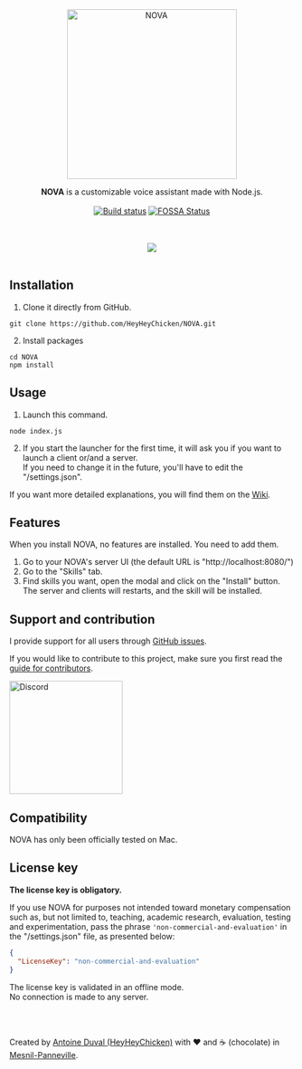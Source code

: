 <div align="center">
 
<img src="https://github.com/HeyHeyChicken/NOVA/blob/master/resources/github-logo.svg" alt="NOVA" width="300">

**NOVA** is a customizable voice assistant made with Node.js.<br>
<br>
[![Build status](https://app.codeship.com/projects/49e80880-5eed-0138-007b-4aba0f3d8bc0/status?branch=master)](https://app.codeship.com/projects/49e80880-5eed-0138-007b-4aba0f3d8bc0)
[![FOSSA Status](https://app.fossa.io/api/projects/git%2Bgithub.com%2FHeyHeyChicken%2FNOVA.svg?type=shield)](https://app.fossa.io/projects/git%2Bgithub.com%2FHeyHeyChicken%2FNOVA?ref=badge_shield)
</div>
<br><br>
<div align="center">
<a href="//nova-assistant.com">
<img src="https://github.com/HeyHeyChicken/NOVA/blob/master/resources/screenshot.jpg">
</a>
</div>

<br>

## Installation

1) Clone it directly from GitHub.
```
git clone https://github.com/HeyHeyChicken/NOVA.git
```
2) Install packages
```
cd NOVA
npm install
```

## Usage

1) Launch this command.
```
node index.js
```
2) If you start the launcher for the first time, it will ask you if you want to launch a client or/and a server.<br/>
   If you need to change it in the future, you'll have to edit the "/settings.json".

If you want more detailed explanations, you will find them on the [Wiki](//github.com/HeyHeyChicken/NOVA/wiki).

## Features

When you install NOVA, no features are installed. You need to add them.<br/>
1) Go to your NOVA's server UI (the default URL is "http://localhost:8080/")
2) Go to the "Skills" tab.
3) Find skills you want, open the modal and click on the "Install" button.<br/>
   The server and clients will restarts, and the skill will be installed.

## Support and contribution

I provide support for all users through [GitHub issues](//github.com/HeyHeyChicken/NOVA/issues).

If you would like to contribute to this project, make sure you first read the [guide for contributors](//github.com/HeyHeyChicken/NOVA/blob/master/CONTRIBUTING.md).

<a href="//discord.gg/pkWbhDn" rel="nofollow"><img src="https://github.com/HeyHeyChicken/NOVA/blob/master/resources/join-us-discord.png" alt="Discord" width="200"></a><br/>

## Compatibility

NOVA has only been officially tested on Mac.

## License key

**The license key is obligatory.**

If you use NOVA for purposes not intended toward monetary compensation such as, but not limited to, teaching, academic research, evaluation, testing and experimentation, pass the phrase `'non-commercial-and-evaluation'` in the "/settings.json" file, as presented below:

```json
{
  "LicenseKey": "non-commercial-and-evaluation"
}
```

The license key is validated in an offline mode.<br/>
No connection is made to any server.<br/>

<br>
<br>

Created by [Antoine Duval (HeyHeyChicken)](//antoine.cuffel.fr) with ❤ and ☕ (chocolate) in [Mesnil-Panneville](//en.wikipedia.org/wiki/Mesnil-Panneville).
